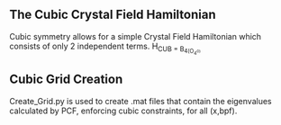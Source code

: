 ## The Cubic Crystal Field Hamiltonian
Cubic symmetry allows for a simple Crystal Field Hamiltonian which consists of only 2 independent terms.
H<sub>CUB = B<sub>4(O<sub>4<sup>0)

## Cubic Grid Creation
Create_Grid.py is used to create .mat files that contain the eigenvalues calculated by PCF, enforcing cubic constraints, for all (x,bpf).
